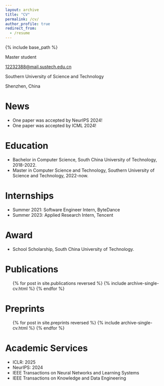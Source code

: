 ```yaml
---
layout: archive
title: "CV"
permalink: /cv/
author_profile: true
redirect_from:
  - /resume
---
```


{% include base_path %}

Master student

12232388@mail.sustech.edu.cn

Southern University of Science and Technology

Shenzhen, China

News
======
* One paper was accepted by NeurIPS 2024!
* One paper was accepted by ICML 2024!

Education
======
* Bachelor in Computer Science, South China University of Technology, 2018-2022.
* Master in Computer Science and Technology, Southern University of Science and Technology, 2022-now.

Internships
======
* Summer 2021: Software Engineer Intern, ByteDance
* Summer 2023: Applied Research Intern, Tencent

Award
=====
* School Scholarship, South China University of Technology.
  
<!-- Skills
======
* Skill 1
* Skill 2
  * Sub-skill 2.1
  * Sub-skill 2.2
  * Sub-skill 2.3
* Skill 3 -->

Publications
======

  <ul>{% for post in site.publications reversed %}
    {% include archive-single-cv.html %}
  {% endfor %}</ul>

Preprints
======

  <ul>{% for post in site.preprints reversed %}
    {% include archive-single-cv.html %}
  {% endfor %}</ul>
  
<!-- Talks
======
  <ul>{% for post in site.talks %}
    {% include archive-single-talk-cv.html %}
  {% endfor %}</ul> -->
  
<!-- Teaching
======
  <ul>{% for post in site.teaching %}
    {% include archive-single-cv.html %}
  {% endfor %}</ul> -->
  
Academic Services
======
- ICLR: 2025
- NeurIPS: 2024
- IEEE Transactions on Neural Networks and Learning Systems
- IEEE Transactions on Knowledge and Data Engineering
